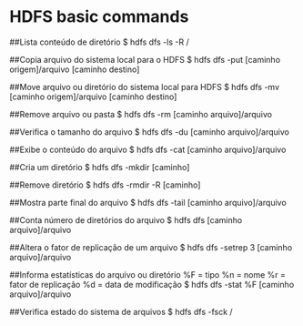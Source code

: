 # HDFS basic commands

##Lista conteúdo de diretório
$ hdfs dfs -ls -R /

##Copia arquivo do sistema local para o HDFS
$ hdfs dfs -put [caminho origem]/arquivo [caminho destino]

##Move arquivo ou diretório do sistema local para HDFS
$ hdfs dfs -mv [caminho origem]/arquivo [caminho destino]

##Remove arquivo ou pasta
$ hdfs dfs -rm [caminho arquivo]/arquivo

##Verifica o tamanho do arquivo
$ hdfs dfs -du [caminho arquivo]/arquivo

##Exibe o conteúdo do arquivo
$ hdfs dfs -cat [caminho arquivo]/arquivo

##Cria um diretório
$ hdfs dfs -mkdir [caminho]

##Remove diretório
$ hdfs dfs -rmdir -R [caminho]

##Mostra parte final do arquivo
$ hdfs dfs -tail [caminho arquivo]/arquivo

##Conta número de diretórios do arquivo
$ hdfs dfs [caminho arquivo]/arquivo

##Altera o fator de replicação de um arquivo
$ hdfs dfs -setrep 3 [caminho arquivo]/arquivo

##Informa estatísticas do arquivo ou diretório
%F = tipo
%n = nome
%r = fator de replicação
%d = data de modificação
$ hdfs dfs -stat %F [caminho arquivo]/arquivo

##Verifica estado do sistema de arquivos
$ hdfs dfs -fsck /
